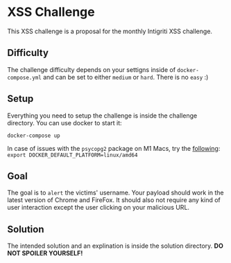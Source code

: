 # XSS Challenge
This XSS challenge is a proposal for the monthly Intigriti XSS challenge.

## Difficulty
The challenge difficulty depends on your settigns inside of `docker-compose.yml` and can be set to either `medium` or `hard`. There is no `easy` :)

## Setup
Everything you need to setup the challenge is inside the challenge directory. You can use docker to start it:
```
docker-compose up
```

In case of issues with the `psycopg2` package on M1 Macs, try the [following](https://stackoverflow.com/questions/62807717/how-can-i-solve-postgresql-scram-authentication-problem):
```export DOCKER_DEFAULT_PLATFORM=linux/amd64```

## Goal
The goal is to `alert` the victims' username.
Your payload should work in the latest version of Chrome and FireFox.
It should also not require any kind of user interaction except the user clicking on your malicious URL.

## Solution
The intended solution and an explination is inside the solution directory.
__DO NOT SPOILER YOURSELF!__
